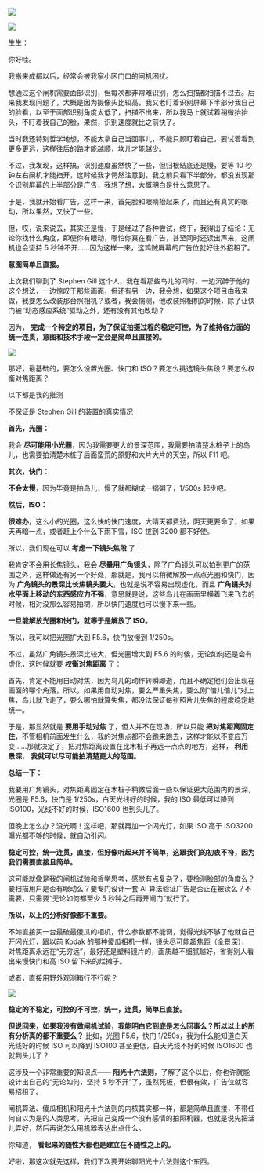 [![](https://static001.geekbang.org/resource/image/98/60/9874db7d21654d509dee386c3a2b8d60.jpg?wh=750x360)](http://time.geekbang.org/column/article/472859)

[![](https://static001.geekbang.org/resource/image/c4/d3/c48db6f6e593c1413f9e760811055ed3.jpg?wh=750x360)](http://time.geekbang.org/column/article/473867)

生生：

你好哇。

我搬来成都以后，经常会被我家小区门口的闸机困扰。

想通过这个闸机需要面部识别，但每次都非常难识别，怎么扫描都扫描不过去。后来我发现问题了，大概是因为摄像头比较高，我又老盯着识别屏幕下半部分我自己的脸看，以至于面部识别角度太低了，扫描不出来，所以我马上就试着稍微抬抬头，不盯着我自己的脸，果然，识别速度就比之前快了。

当时我还特别哲学地想，不能太拿自己当回事儿，不能只顾盯着自己，要试着看到更多更远，这样往后的路才能越顺，坎儿才能越少。

不过，我发现，这样搞，识别速度虽然快了一些，但归根结底还是慢，要等 10 秒钟左右闸机才能扫开，这时候我才愕然注意到，我之前只看下半部分，都没发现那个识别屏幕的上半部分是广告，我想了想，大概明白是什么意思了。

于是，我就开始看广告，这样一来，首先脸和眼睛抬起来了，而且还有真实的眼动，所以果然，又快了一些。

但，哎，说来说去，其实还是慢，于是经过了各种尝试，终于，我得出了结论：无论你找什么角度，即便你有眼动，哪怕你真在看广告，甚至同时还读出声来，这闸机也会坚持 5 秒钟不开……因为这样一来，这鸡贼屏幕的广告位就好往外招租了。

**意图简单且直接。**

上次我们聊到了 Stephen Gill 这个人，我在看那些鸟儿的同时，一边沉醉于他的这个想法，一边惊叹于那些画面，但还有另一边，我会想，如果这个项目由我来做，我要怎么改装那台照相机？或者，我会揣测，他改装照相机的时候，除了让快门被“动态感应系统”驱动之外，还有没有其他改动？

因为， **完成一个特定的项目，为了保证拍摄过程的稳定可控，为了维持各方面的统一连贯，意图和技术手段一定会是简单且直接的。**

![](https://static001.geekbang.org/resource/image/59/ee/5995b73c00780c7cdb4344557e3abfee.jpg?wh=3500x7559)

那好，最基础的，要怎么设置光圈、快门和 ISO？要怎么挑选镜头焦段？要怎么权衡对焦距离？

以下都是我的推测

不保证是 Stephen Gill 的装置的真实情况

**首先，光圈：**

我会 **尽可能用小光圈**，因为我需要更大的景深范围，我需要拍清楚木桩子上的鸟儿，也需要拍清楚木桩子后面蛮荒的原野和大片大片的天空，所以 F11 吧。

**其次，快门：**

**不会太慢**，因为毕竟是拍鸟儿，慢了就都糊成一锅粥了，1/500s 起步吧。

**然后，ISO：**

**很难办**，这么小的光圈，这么快的快门速度，大晴天都费劲，阴天更要命了，如果天再暗一点，或者赶上个什么下雨下雪，ISO 拔到 3200 都不好使。

所以，我们现在可以 **考虑一下镜头焦段** 了：

我肯定不会用长焦镜头，我会 **尽量用广角镜头**，除了广角镜头可以拍到更广的范围之外，这样做还有另一个好处，那就是，我可以稍微解放一点点光圈和快门，因为 **广角镜头的景深比长焦镜头要大**，也就是说不容易出现虚化，而且 **广角镜头对水平面上移动的东西感应力不强**，意思就是说，这些鸟儿在画面里横着飞来飞去的时候，相对没那么容易拍糊，所以快门速度也可以慢下来一些。

**一旦能解放光圈和快门，就等于是解放了 ISO。**

所以，我可以把光圈扩大到 F5.6，快门放慢到 1/250s。

不过，虽然广角镜头景深比较大，但光圈增大到 F5.6 的时候，无论如何还是会有虚化，这时候就要 **权衡对焦距离** 了：

首先，肯定不能用自动对焦，因为鸟儿的动作转瞬即逝，而且不确定他们会出现在画面的哪个角落，所以，如果用自动对焦，要么严重失焦，要么刚“倍儿倍儿”对上焦，鸟儿就飞走了，要么哪怕就算失焦，都没法保证每张照片儿失焦的程度稳定地统一。

于是，那显然就是 **要用手动对焦** 了，但人并不在现场，所以只能 **把对焦距离固定住**，不管相机前面发生什么，我的对焦点都不会跑来跑去，这样才能以不变应万变……那就决定了，把对焦距离设置在比木桩子再远一点点的地方，这样， **利用景深**， **我就可以尽可能拍清楚更大的范围。**

**总结一下：**

我要用广角镜头，对焦距离固定在木桩子稍微后面一些以保证更大范围内的景深，光圈是 F5.6，快门是 1/250s，白天光线好的时候，我的 ISO 最低可以降到 ISO100，光线不好的时候，ISO1600 也到头儿了。

但晚上怎么办？没光啊！这样吧，那就再加一个闪光灯，如果 ISO 高于 ISO3200 曝光都不够的时候，就自动引闪。

**稳定可控，统一连贯，直接，但好像听起来并不简单，这跟我们的初衷不符，因为我们需要直接且简单。**

这可能就像是我的闸机试验和哲学思考，感觉有点复杂了，要检测脸部的角度么？要扫描用户是否有眼动么？要专门设计一套 AI 算法验证广告是否正在被读么？不需要，只需要“无论如何都至少 5 秒钟之后再开闸门”就行了。

**所以，以上的分析好像都不重要。**

不如直接买一台最破最傻瓜的相机，什么参数都不能调，觉得光线不够了他就自己开闪光灯，跟以前 Kodak 的那种傻瓜相机一样，镜头尽可能超焦距（全景深），对焦距离永远在“无穷远”，最好还是塑料镜片的，画质越不细腻越好，省得别人看出来慢快门和高 ISO 留下来的烂摊子。

或者，直接用野外观测箱行不行呢？

![](https://static001.geekbang.org/resource/image/18/a8/182acf411ac504771e639a3df29c50a8.jpg?wh=900x1200)

**稳定的不稳定，可控的不可控，统一，连贯，简单且直接。**

**但说回来，如果我没有做闸机试验，我能明白它到底是怎么回事么？所以以上的所有分析真的都不重要么？** 比如，光圈 F5.6，快门 1/250s，我为什么能知道白天光线好的时候 ISO 可以降到 ISO100 甚至更低，白天光线不好的时候 ISO1600 也就到头儿了？

这涉及一个非常重要的知识点—— **阳光十六法则**，了解了这个以后，你也许就能设计出自己的“无论如何，坚持 5 秒不开”了，虽然死板，但很有效，广告位就容易招租了。

闸机算法、傻瓜相机和阳光十六法则的内核其实都一样，都是简单且直接，不带任何自以为是的人类思考，先把自己变成一个没有感情的拍照机器，也就是说先把活儿弄好，然后再说怎么用机器表达出点什么。

你知道， **看起来的随性大都也是建立在不随性之上的。**

好啦，那这次就先这样，我们下次要开始聊阳光十六法则这个东西。